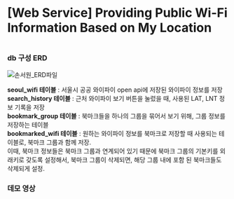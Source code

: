 <h1>[Web Service] Providing Public Wi-Fi Information Based on My Location<h1></h1>

<h3>db 구성 ERD</h3>


![손서원_ERD파일](https://github.com/seowonn/mini_web_project/assets/144876148/2bb5a49c-d045-4082-959a-3af62ef58c84)
<p></p>
<strong>seoul_wifi 테이블</strong> : 서울시 공공 와이파이 open api에 저장된 와이파이 정보를 저장<br>
<strong>search_history 테이블</strong> : 근처 와이파이 보기 버튼을 눌렀을 때, 사용된 LAT, LNT 정보 기록을 저장<br>
<strong>bookmark_group 테이블</strong> : 북마크들을 하나의 그룹을 묶어서 보기 위해, 그룹 정보를 저장하는 테이블<br>
<strong>bookmarked_wifi 테이블</strong> : 원하는 와이파이 정보를 북마크로 저장할 때 사용되는 테이블로, 북마크 그룹과 함께 저장. <br>
이때, 북마크 정보들은 북마크 그룹과 연계되어 있기 때문에 북마크 그룹의 기본키를 외래키로 갖도록 설정해서, 북마크 그룹이 삭제되면, 해당 그룹 내에 포함
된 북마크들도 삭제되게 설정.

<h3>데모 영상</h3>

